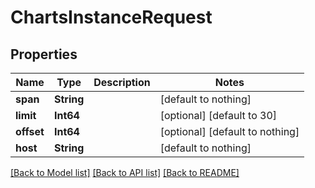 # ChartsInstanceRequest


## Properties
Name | Type | Description | Notes
------------ | ------------- | ------------- | -------------
**span** | **String** |  | [default to nothing]
**limit** | **Int64** |  | [optional] [default to 30]
**offset** | **Int64** |  | [optional] [default to nothing]
**host** | **String** |  | [default to nothing]


[[Back to Model list]](../README.md#models) [[Back to API list]](../README.md#api-endpoints) [[Back to README]](../README.md)


